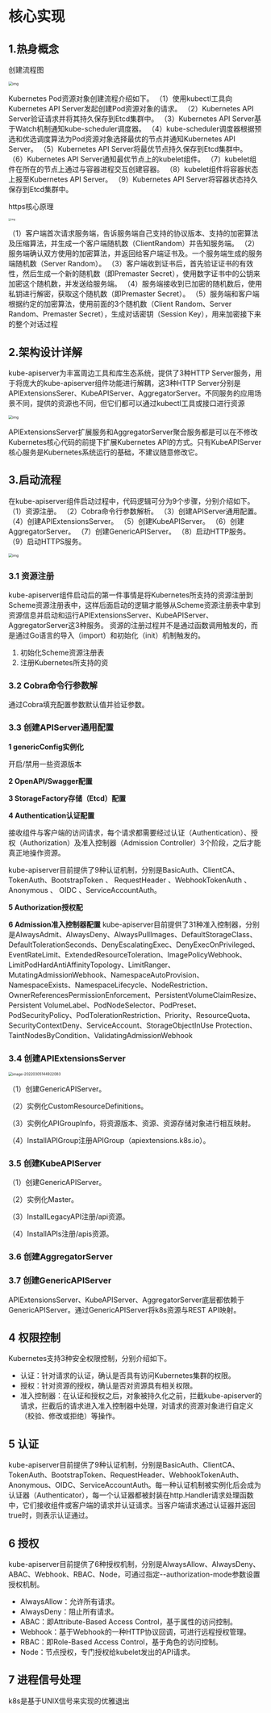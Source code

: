 # 核心实现

## 1.热身概念

创建流程图

<img src="/Users/zhangjiazhen03/github/knowledge/k8s源码阅读/img/resize,w_2048,m_lfit.png" alt="img" style="zoom:50%;" />

Kubernetes Pod资源对象创建流程介绍如下。
（1）使用kubectl工具向Kubernetes API Server发起创建Pod资源对象的请求。
（2）Kubernetes API Server验证请求并将其持久保存到Etcd集群中。
（3）Kubernetes API Server基于Watch机制通知kube-scheduler调度器。
（4）kube-scheduler调度器根据预选和优选调度算法为Pod资源对象选择最优的节点并通知Kubernetes API Server。
（5）Kubernetes API Server将最优节点持久保存到Etcd集群中。
（6）Kubernetes API Server通知最优节点上的kubelet组件。
（7）kubelet组件在所在的节点上通过与容器进程交互创建容器。
（8）kubelet组件将容器状态上报至Kubernetes API Server。
（9）Kubernetes API Server将容器状态持久保存到Etcd集群中。



https核心原理

<img src="https://staticcdn1-5.umiwi.com/epms_ebook/6a46aa25cfe0e935ee0ece994bda6105.jpg?x-oss-process=image/resize,w_2048,m_lfit" alt="img" style="zoom:33%;" />



（1）客户端首次请求服务端，告诉服务端自己支持的协议版本、支持的加密算法及压缩算法，并生成一个客户端随机数（ClientRandom）并告知服务端。
（2）服务端确认双方使用的加密算法，并返回给客户端证书及。一个服务端生成的服务端随机数（Server Random）。
（3）客户端收到证书后，首先验证证书的有效性，然后生成一个新的随机数（即Premaster Secret），使用数字证书中的公钥来加密这个随机数，并发送给服务端。
（4）服务端接收到已加密的随机数后，使用私钥进行解密，获取这个随机数（即Premaster Secret）。
（5）服务端和客户端根据约定的加密算法，使用前面的3个随机数（Client Random、Server Random、Premaster Secret），生成对话密钥（Session Key），用来加密接下来的整个对话过程

## 2.架构设计详解

kube-apiserver为丰富周边工具和库生态系统，提供了3种HTTP Server服务，用于将庞大的kube-apiserver组件功能进行解耦，这3种HTTP Server分别是APIExtensionsSerer、KubeAPIServer、AggregatorServer。不同服务的应用场景不同，提供的资源也不同，但它们都可以通过kubectl工具或接口进行资源

<img src="/Users/zhangjiazhen03/github/knowledge/k8s源码阅读/img/3.png" alt="img" style="zoom: 50%;" />

APIExtensionsServer扩展服务和AggregatorServer聚合服务都是可以在不修改Kubernetes核心代码的前提下扩展Kubernetes API的方式。只有KubeAPIServer核心服务是Kubernetes系统运行的基础，不建议随意修改它。

## 3.启动流程

在kube-apiserver组件启动过程中，代码逻辑可分为9个步骤，分别介绍如下。
（1）资源注册。
（2）Cobra命令行参数解析。
（3）创建APIServer通用配置。
（4）创建APIExtensionsServer。
（5）创建KubeAPIServer。
（6）创建AggregatorServer。
（7）创建GenericAPIServer。
（8）启动HTTP服务。
（9）启动HTTPS服务。

<img src="https://staticcdn1-5.umiwi.com/epms_ebook/d94ccd6b62695d5ae3d4b2343e52cc3d.jpg?x-oss-process=image/resize,w_2048,m_lfit" alt="img" style="zoom:50%;" />

### 3.1 资源注册

kube-apiserver组件启动后的第一件事情是将Kubernetes所支持的资源注册到Scheme资源注册表中，这样后面启动的逻辑才能够从Scheme资源注册表中拿到资源信息并启动和运行APIExtensionsServer、KubeAPIServer、AggregatorServer这3种服务。
资源的注册过程并不是通过函数调用触发的，而是通过Go语言的导入（import）和初始化（init）机制触发的。

1. 初始化Scheme资源注册表
2. 注册Kubernetes所支持的资

### 3.2 Cobra命令行参数解

通过Cobra填充配置参数默认值并验证参数。

### 3.3 创建APIServer通用配置

**1 genericConfig实例化**

开启/禁用一些资源版本

**2 OpenAPI/Swagger配置**

**3 StorageFactory存储（Etcd）配置**

**4 Authentication认证配置**

接收组件与客户端的访问请求，每个请求都需要经过认证（Authentication）、授权（Authorization）及准入控制器（Admission Controller）3个阶段，之后才能真正地操作资源。

kube-apiserver目前提供了9种认证机制，分别是BasicAuth、ClientCA、TokenAuth、BootstrapToken 、 RequestHeader 、WebhookTokenAuth 、 Anonymous 、 OIDC 、ServiceAccountAuth。

**5 Authorization授权配**

**6 Admission准入控制器配置**
kube-apiserver目前提供了31种准入控制器，分别是AlwaysAdmit、AlwaysDeny、AlwaysPullImages、DefaultStorageClass、DefaultTolerationSeconds、DenyEscalatingExec、DenyExecOnPrivileged、EventRateLimit、ExtendedResourceToleration、ImagePolicyWebhook、LimitPodHardAntiAffinityTopology、LimitRanger、MutatingAdmissionWebhook、NamespaceAutoProvision、NamespaceExists、NamespaceLifecycle、NodeRestriction、OwnerReferencesPermissionEnforcement、PersistentVolumeClaimResize、Persistent VolumeLabel、PodNodeSelector、PodPreset、PodSecurityPolicy、PodTolerationRestriction、Priority、ResourceQuota、SecurityContextDeny、ServiceAccount、StorageObjectInUse Protection、TaintNodesByCondition、ValidatingAdmissionWebhook

### 3.4 创建APIExtensionsServer

<img src="/Users/zhangjiazhen03/github/knowledge/k8s源码阅读/img/5.png" alt="image-20220305144922083" style="zoom:50%;" />

（1）创建GenericAPIServer。

（2）实例化CustomResourceDefinitions。

（3）实例化APIGroupInfo，将资源版本、资源、资源存储对象进行相互映射。

（4）InstallAPIGroup注册APIGroup（apiextensions.k8s.io）。

### 3.5 创建KubeAPIServer

（1）创建GenericAPIServer。

（2）实例化Master。

（3）InstallLegacyAPI注册/api资源。

（4）InstallAPIs注册/apis资源。

### 3.6 创建AggregatorServer

### 3.7 创建GenericAPIServer

APIExtensionsServer、KubeAPIServer、AggregatorServer底层都依赖于GenericAPIServer。通过GenericAPIServer将k8s资源与REST API映射。

## 4 权限控制

Kubernetes支持3种安全权限控制，分别介绍如下。

- 认证：针对请求的认证，确认是否具有访问Kubernetes集群的权限。
- 授权：针对资源的授权，确认是否对资源具有相关权限。
- 准入控制器：在认证和授权之后，对象被持久化之前，拦截kube-apiserver的请求，拦截后的请求进入准入控制器中处理，对请求的资源对象进行自定义（校验、修改或拒绝）等操作。



## 5 认证

kube-apiserver目前提供了9种认证机制，分别是BasicAuth、ClientCA、TokenAuth、BootstrapToken、RequestHeader、WebhookTokenAuth、Anonymous、OIDC、ServiceAccountAuth。每一种认证机制被实例化后会成为认证器（Authenticator），每一个认证器都被封装在http.Handler请求处理函数中，它们接收组件或客户端的请求并认证请求。当客户端请求通过认证器并返回true时，则表示认证通过。

## 6 授权

kube-apiserver目前提供了6种授权机制，分别是AlwaysAllow、AlwaysDeny、ABAC、Webhook、RBAC、Node，可通过指定--authorization-mode参数设置授权机制。

- AlwaysAllow：允许所有请求。
- AlwaysDeny：阻止所有请求。
- ABAC：即Attribute-Based Access Control，基于属性的访问控制。
- Webhook：基于Webhook的一种HTTP协议回调，可进行远程授权管理。
- RBAC：即Role-Based Access Control，基于角色的访问控制。
- Node：节点授权，专门授权给kubelet发出的API请求。

## 7 进程信号处理

k8s是基于UNIX信号来实现的优雅退出

